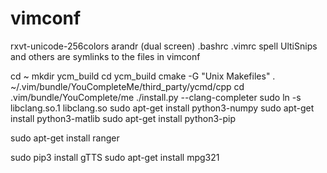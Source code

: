 # vimconf
rxvt-unicode-256colors arandr (dual screen)
.bashrc .vimrc spell UltiSnips and others are symlinks to the files in vimconf

cd ~
mkdir ycm_build
cd ycm_build
cmake -G "Unix Makefiles" . ~/.vim/bundle/YouCompleteMe/third_party/ycmd/cpp
cd .vim/bundle/YouComplete/me
./install.py --clang-completer
sudo ln -s libclang.so.1 libclang.so
sudo apt-get install python3-numpy
sudo apt-get install python3-matlib
sudo apt-get install python3-pip

sudo apt-get install ranger

sudo pip3 install gTTS
sudo apt-get install mpg321

